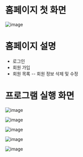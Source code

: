 # 홈페이지 첫 화면
![image](https://user-images.githubusercontent.com/101377686/181665069-a3f14dfd-e135-4187-92e6-09bc257d081f.png)

# 홈페이지 설명
- 로그인
- 회원 가입
- 회원 목록
-- 회원 정보 삭제 및 수정

# 프로그램 실행 화면
![image](https://user-images.githubusercontent.com/101377686/182051754-e2c88348-9543-4982-9bea-c2193f294ee7.png)

![image](https://user-images.githubusercontent.com/101377686/182051735-366a6f59-17e6-4c3e-bbf4-2c284e0c39b7.png)

![image](https://user-images.githubusercontent.com/101377686/182051803-0752406f-1af8-4be3-b5f9-06c04c929cbe.png)

![image](https://user-images.githubusercontent.com/101377686/182051816-6705932e-6ba8-4ca2-94e4-c3fba4d7e387.png)

![image](https://user-images.githubusercontent.com/101377686/182051830-e7d31549-fcec-4e85-9cb9-6ec1ba64edc7.png)
